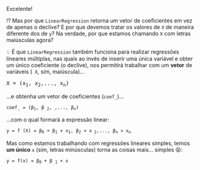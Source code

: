Excelente!

:interrobang: Mas por que `LinearRegression` retorna um vetor de coeficientes em vez de apenas o declive? E por que devemos tratar os valores de `X` de maneira diferente dos de `y`? Na verdade, por que estamos chamando `X` com letras maiúsculas agora?

:bulb: É que `LinearRegression` também funciona para realizar regressões lineares múltiplas, nas quais ao invés de inserir uma única variável e obter um único coeficiente (o declive), nos permitirá trabalhar com um **vetor** de variáveis (` X`, sim, maiúscula)...

<pre>
<código>X = (x<sub>1</sub>, x<sub>2</sub>,..., x<sub>n</sub>)</code>
</pre>

...e obtenha um vetor de coeficientes (`coef_`)...

<pre>
<code>coef_ = (β<sub>1</sub>, β <sub>2</sub>, ,..., β<sub>n</sub>)</code>
</pre>

...com o qual formará a expressão linear:

<pre>
<code>y = f (X) = β<sub>0</sub> + β<sub>1</sub> × x<sub>1</sub>, β<sub>2</sub> × x<sub> 2</sub>,..., β<sub>n</sub> × x<sub>n</sub></code>
</pre>

Mas como estamos trabalhando com regressões lineares simples, temos **um único** `x` (sim, letras minúsculas) torna as coisas mais... simples :stuck_out_tongue_closed_eyes::

<pre>
<code>y = f(x) = β<sub>0</sub> + β <sub>1</sub> × x</code>
</pre>
